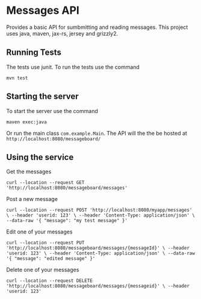 # Messages API

Provides a basic API for sumbmitting and reading messages.
This project uses java, maven, jax-rs, jersey and grizzly2.

## Running Tests

The tests use junit. To run the tests use the command

`mvn test`

## Starting the server

To start the server use the command

`maven exec:java`

Or run the main class `com.example.Main`.
The API will the the be hosted at `http://localhost:8080/messageboard/`

## Using the service

Get the messages

`curl --location --request GET 'http://localhost:8080/messageboard/messages'`

Post a new message

`
curl --location --request POST 'http://localhost:8080/myapp/messages' \
 --header 'userid: 123' \
 --header 'Content-Type: application/json' \
 --data-raw '{
     "message": "my test message"
 }'
 `

Edit one of your messages

`
curl --location --request PUT 'http://localhost:8080/messageboard/messages/{messageId}' \
--header 'userid: 123' \
--header 'Content-Type: application/json' \
--data-raw '{
    "message": "edited message"
}'
`

Delete one of your messages

`curl --location --request DELETE 'http://localhost:8080/messageboard/messages/{messageid}' \
 --header 'userid: 123'`